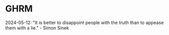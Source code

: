 # GHRM

2024-05-12: "It is better to disappoint people with the truth than to appease them with a lie." - Simon Sinek